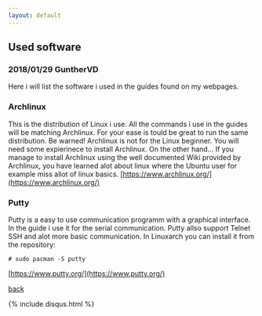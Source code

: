 ```yaml
---
layout: default
---
```


## Used software
### 2018/01/29 GuntherVD
Here i will list the software i used in the guides found on my webpages.

### Archlinux
This is the distribution of Linux i use. All the commands i use in the guides will be matching Archlinux.
For your ease is tould be great to run the same distribution. Be warned! Archlinux is not for the Linux beginner.
You will need some expierinece to install Archlinux. On the other hand...
If you manage to install Archlinux using the well documented Wiki provided by Archlinux, you have learned alot about linux where the Ubuntu user for example miss allot of linux basics.
[https://www.archlinux.org/](https://www.archlinux.org/)

### Putty
Putty is a easy to use communication programm with a graphical interface.
In the guide i use it for the serial communication.
Putty allso support Telnet SSH and alot more basic communication.
In Linuxarch you can install it from the repository:
```
# sudo pacman -S putty
```
[https://www.putty.org/](https://www.putty.org/)



[back](./)

{% include disqus.html %}
